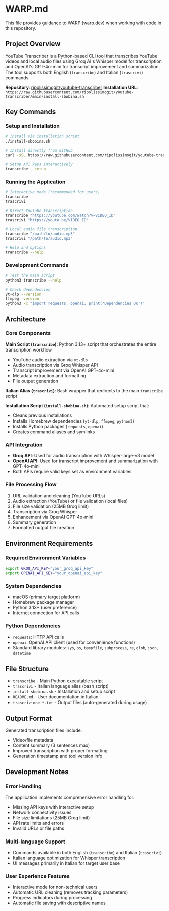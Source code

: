 # WARP.md

This file provides guidance to WARP (warp.dev) when working with code in this repository.

## Project Overview

YouTube Transcriber is a Python-based CLI tool that transcribes YouTube videos and local audio files using Groq AI's Whisper model for transcription and OpenAI's GPT-4o-mini for transcript improvement and summarization. The tool supports both English (`transcribe`) and Italian (`trascrivi`) commands.

**Repository**: [ripolissimogit/youtube-transcriber](https://github.com/ripolissimogit/youtube-transcriber)
**Installation URL**: `https://raw.githubusercontent.com/ripolissimogit/youtube-transcriber/main/install-sbobina.sh`

## Key Commands

### Setup and Installation
```bash
# Install via installation script
./install-sbobina.sh

# Install directly from GitHub
curl -sSL https://raw.githubusercontent.com/ripolissimogit/youtube-transcriber/main/install-sbobina.sh | bash

# Setup API keys interactively
transcribe --setup
```

### Running the Application
```bash
# Interactive mode (recommended for users)
transcribe
trascrivi

# Direct YouTube transcription
transcribe "https://youtube.com/watch?v=VIDEO_ID"
trascrivi "https://youtu.be/VIDEO_ID"

# Local audio file transcription
transcribe "/path/to/audio.mp3"
trascrivi "/path/to/audio.mp3"

# Help and options
transcribe --help
```

### Development Commands
```bash
# Test the main script
python3 transcribe --help

# Check dependencies
yt-dlp --version
ffmpeg -version
python3 -c "import requests, openai; print('Dependencies OK')"
```

## Architecture

### Core Components

**Main Script (`transcribe`)**: Python 3.13+ script that orchestrates the entire transcription workflow
- YouTube audio extraction via `yt-dlp`
- Audio transcription via Groq Whisper API
- Transcript improvement via OpenAI GPT-4o-mini
- Metadata extraction and formatting
- File output generation

**Italian Alias (`trascrivi`)**: Bash wrapper that redirects to the main `transcribe` script

**Installation Script (`install-sbobina.sh`)**: Automated setup script that:
- Cleans previous installations
- Installs Homebrew dependencies (`yt-dlp`, `ffmpeg`, `python3`)
- Installs Python packages (`requests`, `openai`)
- Creates command aliases and symlinks

### API Integration
- **Groq API**: Used for audio transcription with Whisper-large-v3 model
- **OpenAI API**: Used for transcript improvement and summarization with GPT-4o-mini
- Both APIs require valid keys set as environment variables

### File Processing Flow
1. URL validation and cleaning (YouTube URLs)
2. Audio extraction (YouTube) or file validation (local files)
3. File size validation (25MB Groq limit)
4. Transcription via Groq Whisper
5. Enhancement via OpenAI GPT-4o-mini
6. Summary generation
7. Formatted output file creation

## Environment Requirements

### Required Environment Variables
```bash
export GROQ_API_KEY="your_groq_api_key"
export OPENAI_API_KEY="your_openai_api_key"
```

### System Dependencies
- macOS (primary target platform)
- Homebrew package manager
- Python 3.13+ (user preference)
- Internet connection for API calls

### Python Dependencies
- `requests`: HTTP API calls
- `openai`: OpenAI API client (used for convenience functions)
- Standard library modules: `sys`, `os`, `tempfile`, `subprocess`, `re`, `glob`, `json`, `datetime`

## File Structure

- `transcribe` - Main Python executable script
- `trascrivi` - Italian language alias (bash script)
- `install-sbobina.sh` - Installation and setup script
- `README.md` - User documentation in Italian
- `trascrizione_*.txt` - Output files (auto-generated during usage)

## Output Format

Generated transcription files include:
- Video/file metadata
- Content summary (3 sentences max)
- Improved transcription with proper formatting
- Generation timestamp and tool version info

## Development Notes

### Error Handling
The application implements comprehensive error handling for:
- Missing API keys with interactive setup
- Network connectivity issues
- File size limitations (25MB Groq limit)
- API rate limits and errors
- Invalid URLs or file paths

### Multi-language Support
- Commands available in both English (`transcribe`) and Italian (`trascrivi`)
- Italian language optimization for Whisper transcription
- UI messages primarily in Italian for target user base

### User Experience Features
- Interactive mode for non-technical users
- Automatic URL cleaning (removes tracking parameters)
- Progress indicators during processing
- Automatic file saving with descriptive names